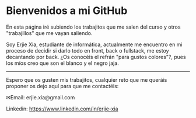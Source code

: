 <h1>Bienvenidos a mi GitHub</h1>
<p>En esta página iré subiendo los trabajitos que me salen del curso y otros "trabajillos" que me vayan saliendo.</p>
<p>Soy Erjie Xia, estudiante de informática, actualmente me encuentro en mi proceso de decidir si darlo todo en front, back o fullstack, me estoy decantando por back. ¿Os conocéis el refrán "para gustos colores"?, 
pues los míos creo que son el blanco y el negro jaja.</p>
<hr/>
<p>Espero que os gusten mis trabajitos, cualquier reto que me queráis proponer os dejo aquí para que me contactéis:</p>
<p>✉Email: erjie.xia@gmail.com</p>
<p>Linkedin: <a href="https://www.linkedin.com/in/erjie-xia">https://www.linkedin.com/in/erjie-xia</a></p>
